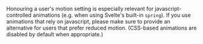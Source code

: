 Honouring a user's motion setting is especially relevant for javascript-controlled animations
(e.g. when using Svelte's built-in `spring`). If you use animations that rely on
javascript, please make sure to provide an alternative for users that prefer
reduced motion. (CSS-based animations are disabled by default when appropriate.)
